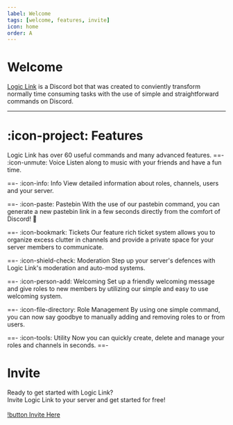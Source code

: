 ```yaml
---
label: Welcome
tags: [welcome, features, invite]
icon: home
order: A
---
```


# Welcome
[Logic Link](https://logic-link-bot.github.io) is a Discord bot that was created to conviently transform normally time consuming tasks with the use of simple and straightforward commands on Discord.

---

# :icon-project: Features
Logic Link has over 60 useful commands and many advanced features.
==- :icon-unmute: Voice
Listen along to music with your friends and have a fun time.

==- :icon-info: Info
View detailed information about roles, channels, users and your server.

==- :icon-paste: Pastebin
With the use of our pastebin command, you can generate a new pastebin link in a few seconds directly from the comfort of Discord! :partying_face:

==- :icon-bookmark: Tickets
Our feature rich ticket system allows you to organize excess clutter in channels and provide a private space for your server members to communicate.

==- :icon-shield-check: Moderation
Step up your server's defences with Logic Link's moderation and auto-mod systems.

==- :icon-person-add: Welcoming
Set up a friendly welcoming message and give roles to new members by utilizing our simple and easy to use welcoming system.

==- :icon-file-directory: Role Management
By using one simple command, you can now say goodbye to manually adding and removing roles to or from users.

==- :icon-tools: Utility
Now you can quickly create, delete and manage your roles and channels in seconds.
==-

# Invite
Ready to get started with Logic Link?<br />
Invite Logic Link to your server and get started for free!<br /><br />
[!button Invite Here](https://discord.com/oauth2/authorize?client_id=836761561074499695&permissions=1609591030&scope=bot%20applications.commands)